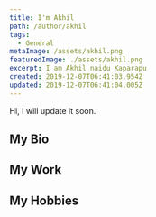 ```yaml
---
title: I'm Akhil
path: /author/akhil
tags:
  - General
metaImage: /assets/akhil.png
featuredImage: ./assets/akhil.png
excerpt: I am Akhil naidu Kaparapu
created: 2019-12-07T06:41:03.954Z
updated: 2019-12-07T06:41:04.005Z
---
```

Hi, I will update it soon.

## My Bio

## My Work

## My Hobbies
